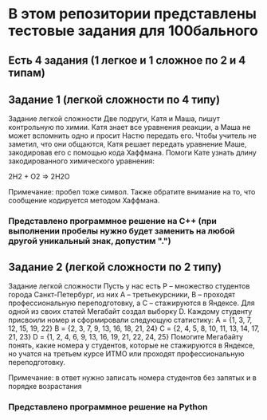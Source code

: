 # В этом репозитории представлены тестовые задания для 100бального

## Есть 4 задания (1 легкое и 1 сложное по 2 и 4 типам)


## Задание 1 (легкой сложности по 4 типу)
Задание легкой сложности
Две подруги, Катя и Маша, пишут контрольную по химии. Катя знает все уравнения реакции, а Маша не может вспомнить одно и просит Настю передать его. Чтобы учитель не заметил, что они общаются, Катя решает передать уравнение Маше, закодировав его с помощью кода Хаффмана. Помоги Кате узнать длину закодированного химического уравнения:

2H2 + O2 ⇒ 2H2O

Примечание: пробел тоже символ. Также обратите внимание на то, что сообщение кодируется методом Хаффмана.

### Представлено программное решение на С++ (при выполнении пробелы нужно будет заменить на любой другой уникальный знак, допустим ".")

## Задание 2 (легкой сложности по 2 типу)
Задание легкой сложности
Пусть у нас есть P – множество студентов города Санкт-Петербург, из них A – третьекурсники, B – проходят профессиональную переподготовку, а C – стажируются в Яндексе. Для одной из своих статей Мегабайт создал выборку D.
Каждому студенту присвоили номер и сформировали следующую статистику:
A = {1, 3, 7, 12, 15, 19, 22}
B = {2, 3, 7, 9, 13, 16, 18, 21, 24}
C = {2, 4, 5, 8, 10, 11, 13, 14, 17, 21, 23}
D = {1, 2, 4, 6, 9, 13, 16, 19, 21, 22, 24, 25}
Помогите Мегабайту понять, какие номера у студентов, которые не стажируются в Яндексе, но учатся на
третьем курсе ИТМО или проходят профессиональную переподготовку.

Примечание: в ответ нужно записать номера студентов без запятых и в порядке возрастания

### Представлено программное решение на Python



